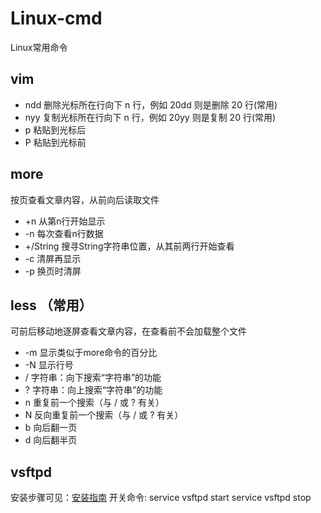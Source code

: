# Linux-cmd
Linux常用命令

## vim
* ndd 删除光标所在行向下 n 行，例如 20dd 则是删除 20 行(常用)
* nyy 复制光标所在行向下 n 行，例如 20yy 则是复制 20 行(常用)
* p   粘贴到光标后
* P   粘贴到光标前

## more
按页查看文章内容，从前向后读取文件
* +n  从第n行开始显示
* -n  每次查看n行数据
* +/String    搜寻String字符串位置，从其前两行开始查看
* -c  清屏再显示
* -p  换页时清屏

## less （**常用**）
可前后移动地逐屏查看文章内容，在查看前不会加载整个文件
* -m  显示类似于more命令的百分比
* -N  显示行号
* /   字符串：向下搜索“字符串”的功能
* ?   字符串：向上搜索“字符串”的功能
* n   重复前一个搜索（与 / 或 ? 有关）
* N   反向重复前一个搜索（与 / 或 ? 有关）
* b   向后翻一页
* d   向后翻半页

## vsftpd
安装步骤可见：[安装指南](https://github.com/chanson1024/Linux-cmd/wiki/vsftpd%E5%AE%89%E8%A3%85%E6%8C%87%E5%8D%97)
开关命令:
service vsftpd start
service vsftpd stop
